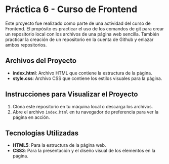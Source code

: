 # Práctica 6 - Curso de Frontend

Este proyecto fue realizado como parte de una actividad del curso de Frontend. El propósito es practicar el uso de los comandos de git para crear un repositorio local con los archivos de una página web sencilla. También practicar la creación de un repositorio en la cuenta de Github y enlazar ambos repositorios.
## Archivos del Proyecto

- **index.html**: Archivo HTML que contiene la estructura de la página.
- **style.css**: Archivo CSS que contiene los estilos visuales para la página.

## Instrucciones para Visualizar el Proyecto

1. Clona este repositorio en tu máquina local o descarga los archivos.
2. Abre el archivo `index.html` en tu navegador de preferencia para ver la página en acción.

## Tecnologías Utilizadas

- **HTML5**: Para la estructura de la página web.
- **CSS3**: Para la presentación y el diseño visual de los elementos en la página.
